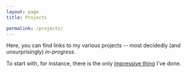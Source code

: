 ```yaml
---
layout: page
title: Projects

permalink: /projects/
---
```


Here, you can find links to my various projects -- most decidedly (and unsurprisingly) *in-progress*.

To start with, for instance, there is the only [impressive thing](https://jtcohen6.github.io/greco-roman-authors/) I've done.
